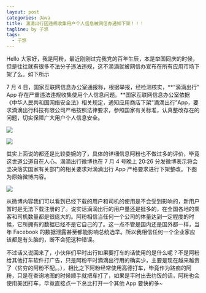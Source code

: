 ```yaml
---
layout: post
categories: Java
title: 滴滴出行因违规收集用户个人信息被网信办通知下架！！！
tagline: by 子悠
tags: 
  - 子悠
---
```


Hello 大家好，我是阿粉，最近刚刚过完我党的百年生辰，本是举国同庆的时候，但是往往就有很多不法分子违法违规，这不滴滴就被网信办宣布在所有应用市场下架了么。如下所示

7 月 4 日，国家互联网信息办公室通报称，根据举报，经检测核实，**“滴滴出行” App 存在严重违法违规收集使用个人信息问题。**国家互联网信息办公室依据《中华人民共和国网络安全法》相关规定，通知应用商店下架“滴滴出行”App，要求滴滴出行科技有限公司严格按照法律要求，参照国家有关标准，认真整改存在的问题，切实保障广大用户个人信息安全。

![](http://www.justdojava.com/assets/images/2019/java/image_ziyou/2021/0704/1.png)

![](http://www.justdojava.com/assets/images/2019/java/image_ziyou/2021/0704/2.png)

其实上面说的都还是比较委婉的了，具体的详细信息阿粉也不做过多的评价，毕竟这世道公道自在人心。滴滴出行微博也在 7 月 4 号晚上 20:26 分发微博表示将会坚决落实国家有关部门的相关要求对滴滴出行 App 严格要求进行下架整改。下图为原始微博内容。

![](http://www.justdojava.com/assets/images/2019/java/image_ziyou/2021/0704/3.png)

从微博内容我们可以看到已经下载的用户和司机的使用是不会受到影响的，新用户暂时是无法下载注册的了。说实话滴滴出行的用户量还是挺多的，在全国各地的乘客和司机数量都是很庞大的。阿粉相信当任何一个公司的体量达到一定程度的时候，它所拥有的数据已经不是它自己的了。这一点不管是国内还是国外都一样，当年 Facebook 的数据泄露甚至都能影响总统选举。所以我相信任何一个企业家应该都是有头脑的，断不会犯这种错误。

不过话又说回来了，小伙伴们平时出行如果要打车的话使用的是什么呢？不是阿粉给其他打车软件打广告，只是阿粉平时滴滴出行用的确实少，主要是现在越来越贵了（贫穷的阿粉不配。。），相比之下阿粉经常使用高德打车，毕竟作为路痴的阿粉，只是在查询地图的时候顺手就把车打了，如果是平时出去约饭的话，阿粉也会使用美团打车，毕竟直接点一下总比打开一个其他 App 要快的多~